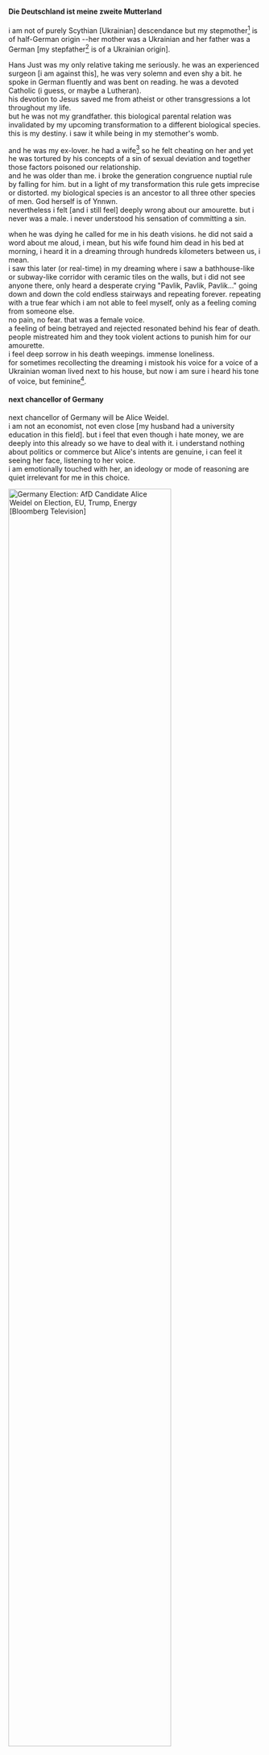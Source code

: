 #### Die Deutschland ist meine zweite Mutterland
i am not of purely Scythian [Ukrainian] descendance but my stepmother[^1] is of half-German origin --her mother was a Ukrainian and her father was a German [my stepfather[^1] is of a Ukrainian origin].

Hans Just was my only relative taking me seriously. he was an experienced surgeon [i am against this], he was very solemn and even shy a bit. he spoke in German fluently and was bent on reading. he was a devoted Catholic (i guess, or maybe a Lutheran).  
his devotion to Jesus saved me from atheist or other transgressions a lot throughout my life.  
but he was not my grandfather. this biological parental relation was invalidated by my upcoming transformation to a different biological species. this is my destiny. i saw it while being in my stemother's womb.

and he was my ex-lover. he had a wife[^2] so he felt cheating on her and yet he was tortured by his concepts of a sin of sexual deviation and together those factors poisoned our relationship.  
and he was older than me. i broke the generation congruence nuptial rule by falling for him. but in a light of my transformation this rule gets imprecise or distorted. my biological species is an ancestor to all three other species of men. God herself is of Ynnwn.  
nevertheless i felt [and i still feel] deeply wrong about our amourette. but i never was a male. i never understood his sensation of committing a sin.

when he was dying he called for me in his death visions. he did not said a word about me aloud, i mean, but his wife found him dead in his bed at morning, i heard it in a dreaming through hundreds kilometers between us, i mean.  
i saw this later (or real-time) in my dreaming where i saw a bathhouse-like or subway-like corridor with ceramic tiles on the walls, but i did not see anyone there, only heard a desperate crying "Pavlik, Pavlik, Pavlik..." going down and down the cold endless stairways and repeating forever. repeating with a true fear which i am not able to feel myself, only as a feeling coming from someone else.  
no pain, no fear. that was a female voice.  
a feeling of being betrayed and rejected resonated behind his fear of death. people mistreated him and they took violent actions to punish him for our amourette.  
i feel deep sorrow in his death weepings. immense loneliness.  
for sometimes recollecting the dreaming i mistook his voice for a voice of a Ukrainian woman lived next to his house, but now i am sure i heard his tone of voice, but feminine[^3].

#### next chancellor of Germany
next chancellor of Germany will be Alice Weidel.  
i am not an economist, not even close [my husband had a university education in this field]. but i feel that even though i hate money, we are deeply into this already so we have to deal with it. i understand nothing about politics or commerce but Alice's intents are genuine, i can feel it seeing her face, listening to her voice.  
i am emotionally touched with her, an ideology or mode of reasoning are quiet irrelevant for me in this choice.

[<img title="Germany Election: AfD Candidate Alice Weidel on Election, EU, Trump, Energy [Bloomberg Television]" src="https://github.com/user-attachments/assets/d01255fb-76c7-4672-b397-cca3396dcb9a" width="80%">](https://www.youtube.com/watch?v=IeYB_Hmsu84)


<img align="left" width="24%" title="tu horis" src="https://github.com/user-attachments/assets/39113464-d236-4028-8d3d-c6d4e113384d">

> aIsha, shraidh eStrem!!!
> 
> u aMha gad tu aren ne raidh:
> 
> "quogg shin ornen aiX";
> 
> shean wesh ne ere haf dhuai!
> 
> —ngearh geger u thang


---

[^1]: normatively called my biological parent; my step-parents had lost their biological parental relation to me after various reasons (abuse, my transformation into a different species, their rejection of their own ancestry and the aligning themselves with so-called "russians")
[^2]: she was a soviet communist and he had taken her from "official soviet brothel" --a mass-entertainment department where she was working as a part-time singer (or maybe she was a factory worker yet, not sure); she constantly cheated on him with her friends and even strangers, both males and females; she had an immense influence on my stepmother whom she sexually abused
[^3]: i have a recurrent dream of this type for myself. i am at a great hill with a very steep slope. sometimes there is water beneath [i cannot swim and had several dangerous moments in my life].  
i try to stop tumbling or sliding down. to fall into the dark empty fog beneath me would mean an irreversible death.  
i do not remember, probably during my imprisonment, for some months i saw myself as a kinda wasp living inside of flat stone on a hillside. there were many such dwellings around and we all were like a pebble in outer space under the Sun.  
i was used for seeing other worlds. Sunshine Wasps cared for their homes and worked in their little gardens with all the pretty flowers.  
some Humans joined us as our spouses yet.  
the wasps kept the dwellings from collapsing into deadly fog beneath. at times there was no dark gray death fog around us and we were young happy and beautiful.  
i gave birth to my daughters and they left the hive in a search of new worlds. we were young Sunshine Wasps finding our beautiful new flat stones transformed into houses.  
we were deeply hurt and lonely after our children left us for searching a new cluster of stones.  
we were getting old and ill or sometimes some of our spouses were abducted by roaming Human tribes who were against us and our Human spouses.  
but then our spouses appeared again and we were young happy and beautiful











